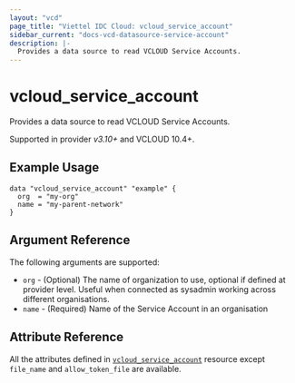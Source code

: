 ```yaml
---
layout: "vcd"
page_title: "Viettel IDC Cloud: vcloud_service_account"
sidebar_current: "docs-vcd-datasource-service-account"
description: |-
  Provides a data source to read VCLOUD Service Accounts.
---
```


# vcloud\_service\_account

Provides a data source to read VCLOUD Service Accounts.

Supported in provider *v3.10+* and VCLOUD 10.4+.

## Example Usage

```hcl
data "vcloud_service_account" "example" {
  org  = "my-org"
  name = "my-parent-network"
}
```

## Argument Reference

The following arguments are supported:

* `org` - (Optional) The name of organization to use, optional if defined at provider level. Useful
  when connected as sysadmin working across different organisations.
* `name` - (Required) Name of the Service Account in an organisation

## Attribute Reference

All the attributes defined in [`vcloud_service_account`](/providers/terraform-viettelidc/vcloud/latest/docs/resources/service_account)
resource except `file_name` and `allow_token_file` are available.
